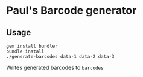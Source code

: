 # Paul's Barcode generator

## Usage

```
gem install bundler
bundle install
./generate-barcodes data-1 data-2 data-3
```

Writes generated barcodes to `barcodes`